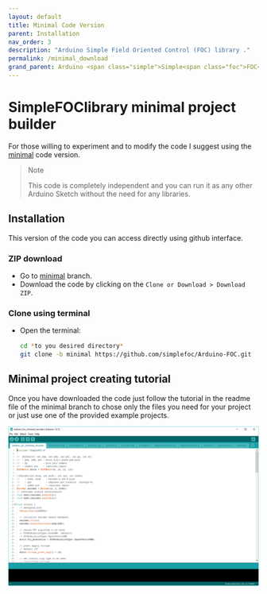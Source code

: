 ```yaml
---
layout: default
title: Minimal Code Version
parent: Installation
nav_order: 3
description: "Arduino Simple Field Oriented Control (FOC) library ."
permalink: /minimal_download
grand_parent: Arduino <span class="simple">Simple<span class="foc">FOC</span>library</span>
---
```


# <span class="simple">Simple<span class="foc">FOC</span>library</span> minimal project builder

For those willing to experiment and to modify the code I suggest using the [<i class="fa fa-code-fork"></i> minimal](https://github.com/simplefoc/Arduino-FOC/tree/minimal) code version. 
<blockquote class="info"><p class="heading">Note</p>This code is completely independent and you can run it as any other Arduino Sketch without the need for any libraries.</blockquote> 

## <i class="fa fa-github"></i>  Installation
This version of the code you can access directly using github interface.
### <i class="fa fa-download"></i> ZIP download 
- Go to [<i class="fa fa-code-fork"></i> minimal](https://github.com/simplefoc/Arduino-FOC/tree/minimal) branch. 
- Download the code by clicking on the `Clone or Download > Download ZIP`.
### <i class="fa fa-terminal"></i> Clone using terminal 
- Open the terminal:
  ```sh
  cd *to you desired directory*
  git clone -b minimal https://github.com/simplefoc/Arduino-FOC.git
  ```

## <i class="fa fa-desktop"></i>  Minimal project creating tutorial
Once you have downloaded the code just follow the tutorial in the readme file of the minimal branch to chose only the files you need for your project or just use one of the provided example projects.
<p><img src="extras/Images/minimal.gif" class="width80"></p>
